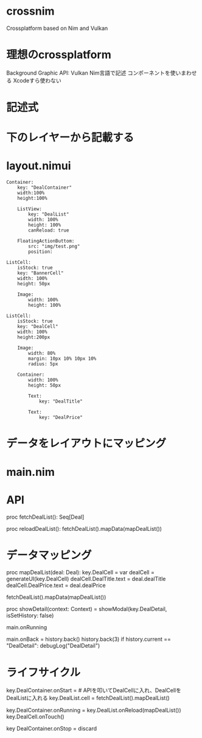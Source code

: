 # crossnim
Crossplatform based on Nim and Vulkan

# 理想のcrossplatform
Background Graphic API: Vulkan
Nim言語で記述
コンポーネントを使いまわせる
Xcodeすら使わない

# 記述式
# 下のレイヤーから記載する
# layout.nimui

```
Container:
    key: "DealContainer"
    width:100%
    height:100%

    ListView:
        key: "DealList"
        width: 100%
        height: 100%
        canReload: true

    FloatingActionButtom:
        src: "img/test.png"
        position:

ListCell:
    isStock: true
    key: "BannerCell"
    width: 100%
    height: 50px

    Image:
        width: 100%
        height: 100%

ListCell:
    isStock: true
    key: "DealCell"
    width: 100%
    height:200px

    Image:
        width: 80%
        margin: 10px 10% 10px 10%
        radius: 5px

    Container:
        width: 100%
        height: 50px

        Text:
            key: "DealTitle"

        Text:
            key: "DealPrice"

```


# データをレイアウトにマッピング


# main.nim

# API
proc fetchDealList(): Seq[Deal]

proc reloadDealList():
    fetchDealList().mapData(mapDealList())

# データマッピング
proc mapDealList(deal: Deal): key.DealCell =
    var dealCell = generateUI(key.DealCell)
    dealCell.DealTitle.text = deal.dealTitle
    dealCell.DealPrice.text = deal.dealPrice

fetchDealList().mapData(mapDealList())

proc showDetail(context: Context) =
    showModal(key.DealDetail, isSetHistory: false)

main.onRunning

main.onBack =
    history.back()
    history.back(3)
    if history.current == "DealDetail":
        debugLog("DealDetail")

# ライフサイクル
key.DealContainer.onStart =
    # APIを叩いてDealCellに入れ、DealCellをDealListに入れる
    key.DealList.cell = fetchDealList().mapDealList()

key.DealContainer.onRunning =
    key.DealList.onReload(mapDealList())
    key.DealCell.onTouch()

key DealContainer.onStop =
    discard

